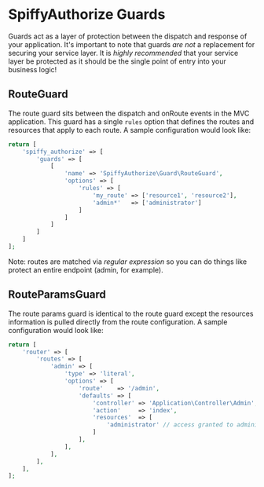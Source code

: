 # SpiffyAuthorize Guards

Guards act as a layer of protection between the dispatch and response of your application. It's important to note
that guards *are not* a replacement for securing your service layer. It is *highly recommended* that your service
layer be protected as it should be the single point of entry into your business logic!

## RouteGuard

The route guard sits between the dispatch and onRoute events in the MVC application. This guard has a single `rules`
option that defines the routes and resources that apply to each route. A sample configuration would look like:

```php
return [
    'spiffy_authorize' => [
        'guards' => [
            [
                'name' => 'SpiffyAuthorize\Guard\RouteGuard',
                'options' => [
                    'rules' => [
                        'my_route' => ['resource1', 'resource2'],
                        'admin*'   => ['administrator']
                    ]
                ]
            ]
        ]
    ]
];
```

Note: routes are matched via *regular expression* so you can do things like protect an entire endpoint (admin, for example).

## RouteParamsGuard

The route params guard is identical to the route guard except the resources information is pulled directly from the
route configuration. A sample configuration would look like:

```php
return [
    'router' => [
        'routes' => [
            'admin' => [
                'type' => 'literal',
                'options' => [
                    'route'    => '/admin',
                    'defaults' => [
                        'controller' => 'Application\Controller\Admin',
                        'action'     => 'index',
                        'resources'  => [
                            'administrator' // access granted to administrator resource
                        ]
                    ],
                ],
            ],
        ],
    ],
];
```